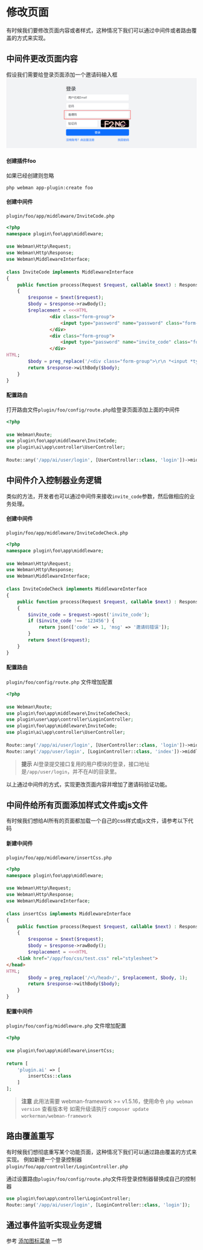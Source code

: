# 修改页面

有时候我们要修改页面内容或者样式，这种情况下我们可以通过中间件或者路由覆盖的方式来实现。

## 中间件更改页面内容
假设我们需要给登录页面添加一个邀请码输入框
![img.png](../img/login-invite-code.png)

#### 创建插件foo
如果已经创建则忽略
```shell
php webman app-plugin:create foo
```

#### 创建中间件
`plugin/foo/app/middleware/InviteCode.php`
```php
<?php
namespace plugin\foo\app\middleware;

use Webman\Http\Request;
use Webman\Http\Response;
use Webman\MiddlewareInterface;

class InviteCode implements MiddlewareInterface
{
    public function process(Request $request, callable $next) : Response
    {
        $response = $next($request);
        $body = $response->rawBody();
        $replacement = <<<HTML
                <div class="form-group">
                    <input type="password" name="password" class="form-control" placeholder="密码" required>
                </div>
                <div class="form-group">
                    <input type="password" name="invite_code" class="form-control" placeholder="邀请码" required>
                </div>
HTML;
        $body = preg_replace('/<div class="form-group">\r\n *<input *type="password" .*?>\r\n *<\/div>/', $replacement, $body);
        return $response->withBody($body);
    }
}

```

#### 配置路由
打开路由文件`plugin/foo/config/route.php`给登录页面添加上面的中间件
```php
<?php

use Webman\Route;
use plugin\foo\app\middleware\InviteCode;
use plugin\ai\app\controller\UserController;

Route::any('/app/ai/user/login', [UserController::class, 'login'])->middleware(InviteCode::class);
```

## 中间件介入控制器业务逻辑
类似的方法，开发者也可以通过中间件来接收`invite_code`参数，然后做相应的业务处理。

#### 创建中间件
`plugin/foo/app/middleware/InviteCodeCheck.php`
```php
<?php
namespace plugin\foo\app\middleware;

use Webman\Http\Request;
use Webman\Http\Response;
use Webman\MiddlewareInterface;

class InviteCodeCheck implements MiddlewareInterface
{
    public function process(Request $request, callable $next) : Response
    {
        $invite_code = $request->post('invite_code');
        if ($invite_code !== '123456') {
            return json(['code' => 1, 'msg' => '邀请码错误']);
        }
        return $next($request);
    }
}
```

#### 配置路由
`plugin/foo/config/route.php` 文件增加配置
```php
<?php

use Webman\Route;
use plugin\foo\app\middleware\InviteCodeCheck;
use plugin\user\app\controller\LoginController;
use plugin\foo\app\middleware\InviteCode;
use plugin\ai\app\controller\UserController;

Route::any('/app/ai/user/login', [UserController::class, 'login'])->middleware(InviteCode::class);
Route::any('/app/user/login', [LoginController::class, 'index'])->middleware(InviteCodeCheck::class);
```

> **提示**
> AI登录提交接口复用的用户模块的登录，接口地址是`/app/user/login`，并不在AI的目录里。

以上通过中间件的方式，实现更改页面内容并增加了邀请码验证功能。

## 中间件给所有页面添加样式文件或js文件
有时候我们想给AI所有的页面都加载一个自己的css样式或js文件，请参考以下代码

#### 新建中间件
`plugin/foo/app/middleware/insertCss.php`
```php
<?php
namespace plugin\foo\app\middleware;

use Webman\Http\Request;
use Webman\Http\Response;
use Webman\MiddlewareInterface;

class insertCss implements MiddlewareInterface
{
    public function process(Request $request, callable $next) : Response
    {
        $response = $next($request);
        $body = $response->rawBody();
        $replacement = <<<HTML
    <link href="/app/foo/css/test.css" rel="stylesheet">
</head>
HTML;
        $body = preg_replace('/<\/head>/', $replacement, $body, 1);
        return $response->withBody($body);
    }
}
```

#### 配置中间件
`plugin/foo/config/middleware.php` 文件增加配置
```php
<?php

use plugin\foo\app\middleware\insertCss;

return [
    'plugin.ai' => [
        insertCss::class
    ]
];
```

> **注意**
> 此用法需要 webman-framework >= v1.5.16，使用命令 `php webman version` 查看版本号
> 如需升级请执行 `composer update workerman/webman-framework`

## 路由覆盖重写
有时候我们想彻底重写某个功能页面，这种情况下我们可以通过路由覆盖的方式来实现。
例如新建一个登录控制器`plugin/foo/app/controller/LoginController.php`

通过设置路由`plugin/foo/config/route.php`文件将登录控制器替换成自己的控制器
```php
use plugin\foo\app\controller\LoginController;
Route::any('/app/ai/user/login', [LoginController::class, 'login']);
```

## 通过事件监听实现业务逻辑
参考 [添加图标菜单](menu.md) 一节
